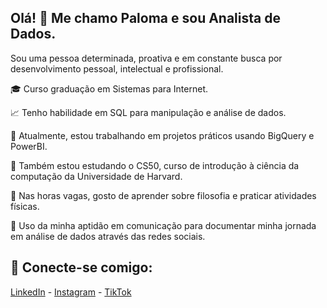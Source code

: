 ## Olá! 👋 Me chamo Paloma e sou Analista de Dados.

Sou uma pessoa determinada, proativa e em constante busca por desenvolvimento pessoal, intelectual e profissional.

🎓 Curso graduação em Sistemas para Internet.

📈 Tenho habilidade em SQL para manipulação e análise de dados.

🔭 Atualmente, estou trabalhando em projetos práticos usando BigQuery e PowerBI.

🌱 Também estou estudando o CS50, curso de introdução à ciência da computação da Universidade de Harvard.

🎯 Nas horas vagas, gosto de aprender sobre filosofia e praticar atividades físicas.

💖 Uso da minha aptidão em comunicação para documentar minha jornada em análise de dados através das redes sociais.



## 🔗 Conecte-se comigo:

[LinkedIn](https://www.linkedin.com/in/palomasariah/) - [Instagram](https://www.instagram.com/palomaedados/) - [TikTok](https://tiktok.com/@palomaedados)



<!--- # Olá! 👋 Me chamo Paloma e sou uma Analista de Dados.

- 👀 I’m interested in ...
- 🌱 I’m currently learning ...
- 💞️ I’m looking to collaborate on ...
- 📫 How to reach me ...
- 😄 Pronouns: ...
- ⚡ Fun fact: ...
palomasariah/palomasariah is a ✨ special ✨ repository because its `README.md` (this file) appears on your GitHub profile.
You can click the Preview link to take a look at your changes.
--->
